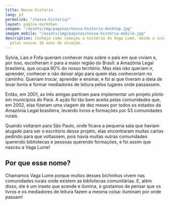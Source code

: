 ```yaml
---
title: Nossa História
lang: pt
permalink: "/nossa-historia/"
layout: pagina-markdown
imagem: "/assets/img/paginas/nossa-historia-desktop.jpg"
imagem_mobile: "/assets/img/paginas/nossa-historia-mobile.jpg"
description: Conheça como começou a história da Vaga Lume, desde o início, passando
  pelos nossos 16 anos de atuação.
---
```


Sylvia, Laís e Fofa queriam conhecer mais sobre o país em que viviam e, por isso, escolheram ir para a maior região do Brasil: a Amazônia Legal brasileira, que ocupa 60% do nosso território. Mas elas não queriam ir, aprender, conhecer e não deixar algo para quem elas conheceriam no caminho. Queriam trocar, aprender e ensinar, e foi aí que tiveram a ideia de levar livros e formar mediadores de leitura pelos lugares onde passassem.

Então, em 2001, as três amigas partiram para implementar um projeto piloto em municípios do Pará. A ação foi tão bem aceita pelas comunidades que, em 2002, elas fizeram uma viagem de dez meses por todos os estados da Amazônia Legal brasileira, levando livros e formações por 53 comunidades rurais.

Quando voltaram para São Paulo, onde ficava a pequena sala que haviam alugado para ser o escritório desse projeto, elas encontraram muitas cartas pedindo para que voltassem, pois havia muitas outras comunidades querendo bibliotecas e pessoas querendo formações, e foi assim que nasceu a Vaga Lume!

## Por que esse nome?

Chamamos Vaga Lume porque muitos desses bichinhos vivem nas comunidades rurais onde existem as bibliotecas comunitárias. E, além disso, ele é um inseto que acende e ilumina, e gostamos de pensar que os livros e os mediadores de leitura fazem a mesma coisa: iluminam por onde passam!
